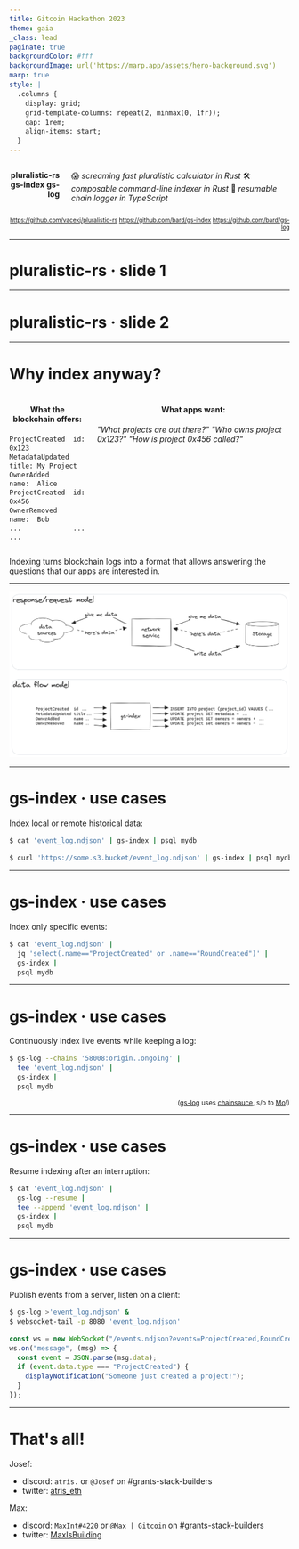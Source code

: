 ```yaml
---
title: Gitcoin Hackathon 2023
theme: gaia
_class: lead
paginate: true
backgroundColor: #fff
backgroundImage: url('https://marp.app/assets/hero-background.svg')
marp: true
style: |
  .columns {  
    display: grid;
    grid-template-columns: repeat(2, minmax(0, 1fr));
    gap: 1rem;
    align-items: start;
  }
---
```


<style scoped>
.columns {
    grid-template-columns: 1fr 3fr;
}
.columns > div:nth-child(1) > p {
  text-align: right;
}
.columns > div:nth-child(2) > p {
  text-align: left;
}
.links > p {
  font-size: 0.75em;
  text-align: right;
}
</style>

<div class="columns">
<div>

**pluralistic-rs**
**gs-index**
**gs-log**

</div>

<div>

😱 _screaming fast pluralistic calculator in Rust_
🛠️ _composable command-line indexer in Rust_
🔄 _resumable chain logger in TypeScript_

</div>

</div>

<div class="links">

https://github.com/vacekj/pluralistic-rs
https://github.com/bard/gs-index
https://github.com/bard/gs-log

</div>

---

# pluralistic-rs · slide 1

---

# pluralistic-rs · slide 2

---

# Why index anyway?

<style scoped>
h4 {
  text-align: center;
}
</style>

<div class="columns">
<div>
<h4>What the blockchain offers:</h4>

```
ProjectCreated  id:    0x123
MetadataUpdated title: My Project
OwnerAdded      name:  Alice
ProjectCreated  id:    0x456
OwnerRemoved    name:  Bob
...             ...    ...
```

</div>

<div>
<h4>What apps want:</h4>

_"What projects are out there?"_
_"Who owns project 0x123?"_
_"How is project 0x456 called?"_

</div>
</div>

Indexing turns blockchain logs into a format that allows answering the questions that our apps are interested in.

---

![bg h:70% w:80%](./assets/gs-index.png)

---

# gs-index · use cases

Index local or remote historical data:

```sh
$ cat 'event_log.ndjson' | gs-index | psql mydb
```

```sh
$ curl 'https://some.s3.bucket/event_log.ndjson' | gs-index | psql mydb
```

---

# gs-index · use cases

Index only specific events:

```sh
$ cat 'event_log.ndjson' |
  jq 'select(.name=="ProjectCreated" or .name=="RoundCreated")' |
  gs-index |
  psql mydb
```

---

# gs-index · use cases

<style scoped>
aside {
  text-align: right; 
  font-size: smaller
}
</style>

Continuously index live events while keeping a log:

```sh
$ gs-log --chains '58008:origin..ongoing' |
  tee 'event_log.ndjson' |
  gs-index |
  psql mydb
```

<aside>

([gs-log](https://github.com/bard/gitcoin-hackathon-gs-log) uses [chainsauce](https://github.com/gitcoinco/chainsauce), s/o to [Mo](https://github.com/boudra)!)

</aside>

---

# gs-index · use cases

Resume indexing after an interruption:

```sh
$ cat 'event_log.ndjson' |
  gs-log --resume |
  tee --append 'event_log.ndjson' |
  gs-index |
  psql mydb
```

---

# gs-index · use cases

Publish events from a server, listen on a client:

```sh
$ gs-log >'event_log.ndjson' &
$ websocket-tail -p 8080 'event_log.ndjson'
```

```ts
const ws = new WebSocket("/events.ndjson?events=ProjectCreated,RoundCreated");
ws.on("message", (msg) => {
  const event = JSON.parse(msg.data);
  if (event.data.type === "ProjectCreated") {
    displayNotification("Someone just created a project!");
  }
});
```

---

# That's all!

Josef:

- discord: `atris.` or `@Josef` on #grants-stack-builders
- twitter: [atris_eth](https://twitter.com/atris_eth)

Max:

- discord: `MaxInt#4220` or `@Max | Gitcoin` on #grants-stack-builders
- twitter: [MaxIsBuilding](https://twitter.com/MaxIsBuilding)
